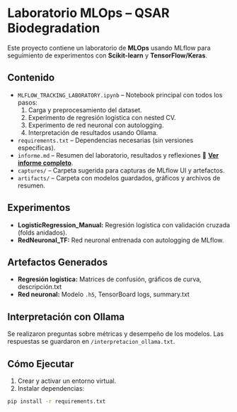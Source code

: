 # Laboratorio MLOps – QSAR Biodegradation

Este proyecto contiene un laboratorio de **MLOps** usando MLflow para seguimiento de experimentos con **Scikit-learn** y **TensorFlow/Keras**.

## Contenido

- `MLFLOW_TRACKING_LABORATORY.ipynb` – Notebook principal con todos los pasos:
  1. Carga y preprocesamiento del dataset.
  2. Experimento de regresión logística con nested CV.
  3. Experimento de red neuronal con autologging.
  4. Interpretación de resultados usando Ollama.
- `requirements.txt` – Dependencias necesarias (sin versiones específicas).
- `informe.md` – Resumen del laboratorio, resultados y reflexiones 📄 **[Ver informe completo](informe.md)**.
- `captures/` – Carpeta sugerida para capturas de MLflow UI y artefactos.
- `artifacts/` – Carpeta con modelos guardados, gráficos y archivos de resumen.

## Experimentos

- **LogisticRegression_Manual:** Regresión logística con validación cruzada (folds anidados).  
- **RedNeuronal_TF:** Red neuronal entrenada con autologging de MLflow.

## Artefactos Generados

- **Regresión logística:** Matrices de confusión, gráficos de curva, descripción.txt  
- **Red neuronal:** Modelo `.h5`, TensorBoard logs, summary.txt

## Interpretación con Ollama
Se realizaron preguntas sobre métricas y desempeño de los modelos. Las respuestas se guardaron en `/interpretacion_ollama.txt`.

## Cómo Ejecutar
1. Crear y activar un entorno virtual.
2. Instalar dependencias:

```bash
pip install -r requirements.txt
